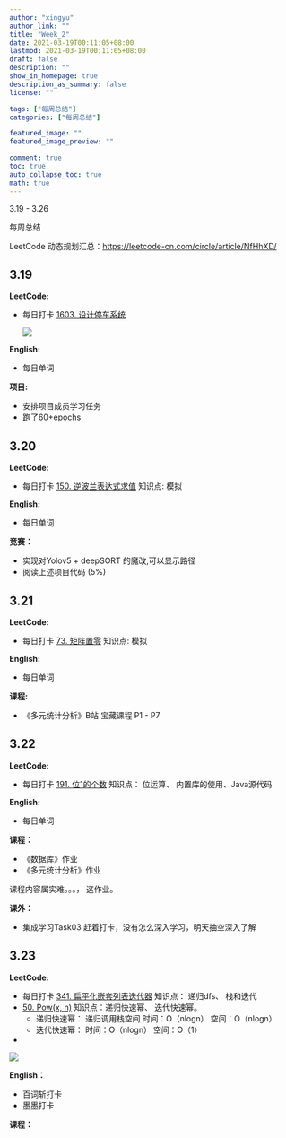 ```yaml
---
author: "xingyu"
author_link: ""
title: "Week_2"
date: 2021-03-19T00:11:05+08:00
lastmod: 2021-03-19T00:11:05+08:00
draft: false
description: ""
show_in_homepage: true
description_as_summary: false
license: ""

tags: ["每周总结"]
categories: ["每周总结"]

featured_image: ""
featured_image_preview: ""

comment: true
toc: true
auto_collapse_toc: true
math: true
---
```


3.19 - 3.26

每周总结

LeetCode 动态规划汇总：https://leetcode-cn.com/circle/article/NfHhXD/ 

<!--more-->

## 3.19

**LeetCode:**

* 每日打卡 [1603. 设计停车系统](https://leetcode-cn.com/problems/design-parking-system/)   

  ![](https://blog-1254266736.cos.ap-nanjing.myqcloud.com/img/20210319001920.png)

  

**English:**

* 每日单词

**项目:**

* 安排项目成员学习任务
* 跑了60+epochs

## 3.20

**LeetCode:**

* 每日打卡 [150. 逆波兰表达式求值](https://leetcode-cn.com/problems/evaluate-reverse-polish-notation/)     知识点: 模拟

**English:**

* 每日单词

**竞赛：**

* 实现对Yolov5 + deepSORT 的魔改,可以显示路径
* 阅读上述项目代码 (5%)

## 3.21

**LeetCode:**

* 每日打卡 [73. 矩阵置零](https://leetcode-cn.com/problems/set-matrix-zeroes/)  知识点: 模拟

**English:**

* 每日单词

**课程:**

* 《多元统计分析》B站 宝藏课程 P1 - P7

## 3.22

**LeetCode:**

* 每日打卡 [191. 位1的个数](https://leetcode-cn.com/problems/number-of-1-bits/)  知识点： 位运算、 内置库的使用、Java源代码

**English:**

* 每日单词

**课程：**

* 《数据库》作业
* 《多元统计分析》作业

课程内容属实难。。。， 这作业。

**课外：**

* 集成学习Task03 赶着打卡，没有怎么深入学习，明天抽空深入了解

## 3.23

**LeetCode:**

* 每日打卡  [341. 扁平化嵌套列表迭代器](https://leetcode-cn.com/problems/flatten-nested-list-iterator/)  知识点： 递归dfs、 栈和迭代
* [50. Pow(x, n)](https://leetcode-cn.com/problems/powx-n/)  知识点：递归快速幂、 迭代快速幂。
  *  递归快速幂： 递归调用栈空间 时间：O（nlogn） 空间：O（nlogn）
  *  迭代快速幂： 时间：O（nlogn）  空间：O（1）
* 

![](https://blog-1254266736.cos.ap-nanjing.myqcloud.com/img/20210323214721.png)

**English：**

* 百词斩打卡
* 墨墨打卡

**课程：**







